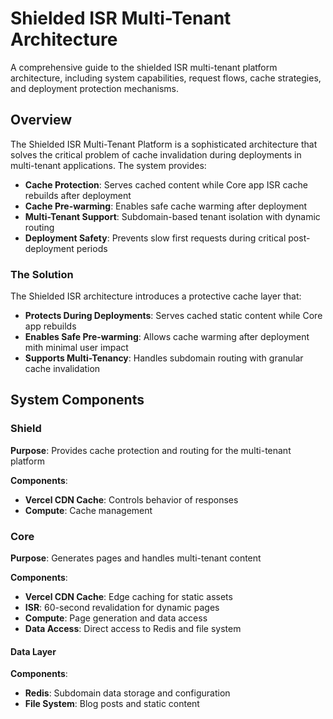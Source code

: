 # Shielded ISR Multi-Tenant Architecture

A comprehensive guide to the shielded ISR multi-tenant platform architecture, including system capabilities, request flows, cache strategies, and deployment protection mechanisms.

## Overview

The Shielded ISR Multi-Tenant Platform is a sophisticated architecture that solves the critical problem of cache invalidation during deployments in multi-tenant applications. The system provides:

- **Cache Protection**: Serves cached content while Core app ISR cache rebuilds after deployment
- **Cache Pre-warming**: Enables safe cache warming after deployment
- **Multi-Tenant Support**: Subdomain-based tenant isolation with dynamic routing
- **Deployment Safety**: Prevents slow first requests during critical post-deployment periods

### The Solution

The Shielded ISR architecture introduces a protective cache layer that:

- **Protects During Deployments**: Serves cached static content while Core app rebuilds
- **Enables Safe Pre-warming**: Allows cache warming after deployment mith minimal user impact
- **Supports Multi-Tenancy**: Handles subdomain routing with granular cache invalidation

## System Components

### Shield

**Purpose**: Provides cache protection and routing for the multi-tenant platform

**Components**:

- **Vercel CDN Cache**: Controls behavior of responses
- **Compute**: Cache management

### Core

**Purpose**: Generates pages and handles multi-tenant content

**Components**:

- **Vercel CDN Cache**: Edge caching for static assets
- **ISR**: 60-second revalidation for dynamic pages
- **Compute**: Page generation and data access
- **Data Access**: Direct access to Redis and file system

#### Data Layer

**Components**:

- **Redis**: Subdomain data storage and configuration
- **File System**: Blog posts and static content

